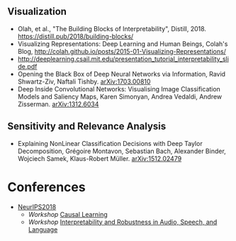 ## Visualization

* Olah, et al., "The Building Blocks of Interpretability", Distill, 2018. https://distill.pub/2018/building-blocks/
* Visualizing Representations: Deep Learning and Human Beings, Colah's Blog, http://colah.github.io/posts/2015-01-Visualizing-Representations/
* http://deeplearning.csail.mit.edu/presentation_tutorial_interpretability_slide.pdf
* Opening the Black Box of Deep Neural Networks via Information, Ravid Shwartz-Ziv, Naftali Tishby. [arXiv:1703.00810](https://arxiv.org/abs/1703.00810)
* Deep Inside Convolutional Networks: Visualising Image Classification Models and Saliency Maps, Karen Simonyan, Andrea Vedaldi, Andrew Zisserman. [arXiv:1312.6034](https://arxiv.org/abs/1312.6034)

## Sensitivity and Relevance Analysis
* Explaining NonLinear Classification Decisions with Deep Taylor Decomposition, Grégoire Montavon, Sebastian Bach, Alexander Binder, Wojciech Samek, Klaus-Robert Müller. [arXiv:1512.02479](https://arxiv.org/abs/1512.02479)


# Conferences

* [NeurIPS2018](https://nips.cc/Conferences/2018)
  * *Workshop* [Causal Learning](https://sites.google.com/view/nips2018causallearning/home)
  * *Workshop* [Interpretability and Robustness in Audio, Speech, and Language](https://irasl.gitlab.io/)

